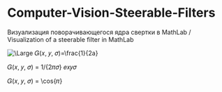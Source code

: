 # Computer-Vision-Steerable-Filters
Визуализация поворачивающегося ядра свертки в MathLab / Visualization of a steerable filter in MathLab


<img src="https://latex.codecogs.com/svg.latex?\Large&space; g(x, y, )=\frac{1}{2a}" title="\Large 𝐺(𝑥, 𝑦, 𝜎)=\frac{1}{2a}" />

𝐺(𝑥, 𝑦, 𝜎) = 1/{2𝜋𝜎} 𝑒𝑥𝑦𝜎

𝐺(𝑥, 𝑦, 𝜎) = \cos{𝜋}
